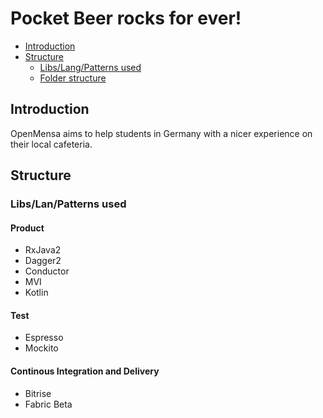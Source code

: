 # Pocket Beer rocks for ever!
<!-- toc -->

* [Introduction](#introduction)
* [Structure](#structure)
  * [Libs/Lang/Patterns used](#libraries-used)
  * [Folder structure](#folder-structure)

<!-- toc stop -->

## Introduction

OpenMensa aims to help students in Germany with a nicer experience on their local cafeteria.

## Structure

### Libs/Lan/Patterns used
#### Product
* RxJava2
* Dagger2
* Conductor
* MVI
* Kotlin

#### Test
* Espresso
* Mockito

#### Continous Integration and Delivery
* Bitrise
* Fabric Beta